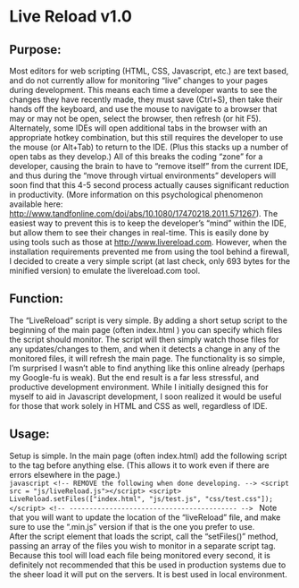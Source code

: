 # Live Reload v1.0
## Purpose: 
Most editors for web scripting (HTML, CSS, Javascript, etc.) are text based, and do not currently allow for monitoring “live” changes to your pages during development.  This  means each time a developer wants to see the changes they have recently made, they must save (Ctrl+S), then take their hands off the keyboard, and use the mouse to navigate to a browser that may or may not be open, select the browser, then refresh (or hit F5).  Alternately, some IDEs will open additional tabs in the browser with an appropriate hotkey combination, but this still requires the developer to use the mouse (or Alt+Tab) to return to the IDE.  (Plus this stacks up a number of open tabs as they develop.)  All of this breaks the coding “zone” for a developer, causing the brain to have to “remove itself” from the current IDE, and thus during the “move through virtual environments” developers will soon find that this 4-5 second process actually causes significant reduction in productivity.  (More information on this psychological phenomenon available here: http://www.tandfonline.com/doi/abs/10.1080/17470218.2011.571267).
The easiest way to prevent this is to keep the developer’s “mind” within the IDE, but allow them to see their changes in real-time.  This is easily done by using tools such as those at http://www.livereload.com.  However, when the installation requirements prevented me from using the tool behind a firewall, I decided to create a very simple script (at last check, only 693 bytes for the minified version) to emulate the livereload.com tool.  

## Function: 
The “LiveReload” script is very simple.  By adding a short setup script to the beginning of the main page (often index.html ) you can specify which files the script should monitor.  The script will then simply watch those files for any updates/changes to them, and when it detects a change in any of the monitored files, it will refresh the main page.  The functionality is so simple, I’m surprised I wasn’t able to find anything like this online already (perhaps my Google-fu is weak).  But the end result is a far less stressful, and productive development environment.  While I initially designed this for myself to aid in Javascript development, I soon realized it would be useful for those that work solely in HTML and CSS as well, regardless of IDE.  

## Usage: 
Setup is simple.  In the main page (often index.html) add the following script to the <HEAD> tag before anything else.  (This allows it to work even if there are errors elsewhere in the page.)  
    ```javascript
    <!-- REMOVE the following when done developing. -->
        <script src = "js/liveReload.js"></script>
        <script>
        LiveReload.setFiles(["index.html",
                             "js/test.js",
                             "css/test.css"]);
        </script>
    <!-- ------------------------------------------ -->
    ```
Note that you will want to update the location of the “liveReload” file, and make sure to use the “.min.js” version if that is the one you prefer to use.  
After the script element that loads the script, call the “setFiles()” method, passing an array of the files you wish to monitor in a separate script tag.  
Because this tool will load each file being monitored every second, it is definitely not recommended that this be used in production systems due to the sheer load it will put on the servers.  It is best used in local environment.
